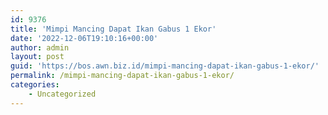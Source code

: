 ```yaml
---
id: 9376
title: 'Mimpi Mancing Dapat Ikan Gabus 1 Ekor'
date: '2022-12-06T19:10:16+00:00'
author: admin
layout: post
guid: 'https://bos.awn.biz.id/mimpi-mancing-dapat-ikan-gabus-1-ekor/'
permalink: /mimpi-mancing-dapat-ikan-gabus-1-ekor/
categories:
    - Uncategorized
---
```


